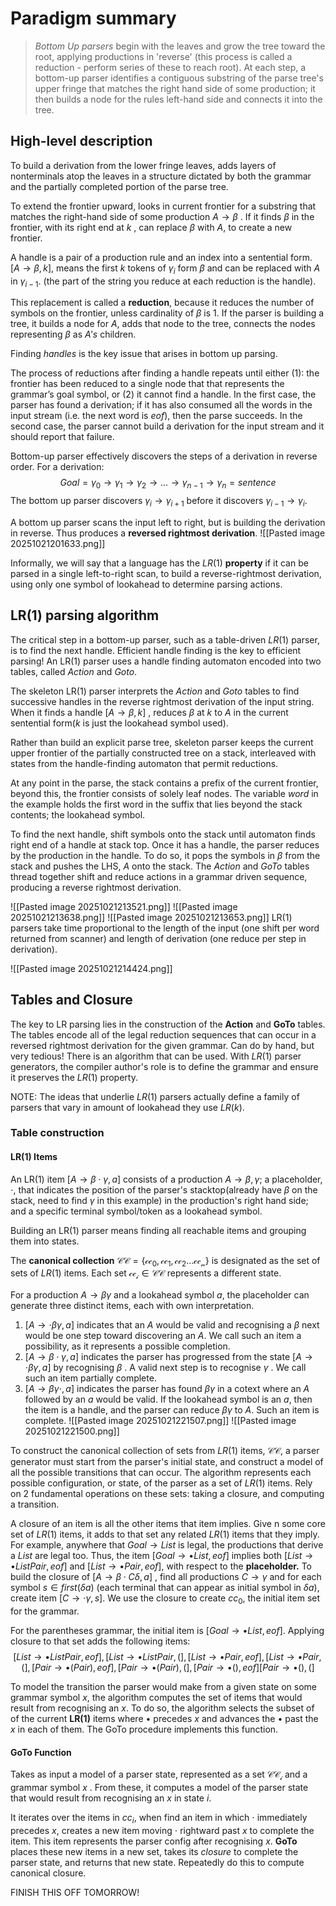 
# Paradigm summary
> *Bottom Up parsers* begin with the leaves and grow the tree toward the root, applying productions in 'reverse' (this process is called a reduction - perform series of these to reach root). At each step, a bottom-up parser identifies a contiguous substring of the parse tree's upper fringe that matches the right hand side of some production; it then builds a node for the rules left-hand side and connects it into the tree.

## High-level description

To build a derivation from the lower fringe leaves, adds layers of nonterminals atop the leaves in a structure dictated by both the grammar and the partially completed portion of the parse tree.

To extend the frontier upward, looks in current frontier for a substring that matches the right-hand side of some production $A \to \beta$ . If it finds $\beta$ in the frontier, with its right end at $k$ , can replace $\beta$ with $A$, to create a new frontier.

A handle is a pair of a production rule and an index into a sentential form. 
$[A \to \beta ,k]$, means the first $k$ tokens of $\gamma_i$ form $\beta$ and can be replaced with $A$ in $\gamma_{i-1}$. (the part of the string you reduce at each reduction is the handle).
 
This replacement is called a **reduction**, because it reduces the number of symbols on the frontier, unless cardinality of $\beta$ is 1. If the parser is building a tree, it builds a node for $A$, adds that node to the tree, connects the nodes representing $\beta$ as $A's$ children.

Finding *handles* is the key issue that arises in bottom up parsing. 

The process of reductions after finding a handle repeats until either (1): the frontier has been reduced to a single node that that represents the grammar’s goal symbol, or (2) it cannot find a handle. In the first case, the parser has found a derivation; if it has also consumed all the words in the input stream (i.e. the next word is $eof$), then the parse succeeds. In the second case, the parser cannot build a derivation for the input stream and it should report that failure.

Bottom-up parser effectively discovers the steps of a derivation in reverse order. For a derivation: $$Goal = \gamma_0 \to \gamma_1 \to \gamma_2 \to \dots \to \gamma_{n-1} \to \gamma_n = sentence$$
The bottom up parser discovers $\gamma_i \to \gamma_{i+1}$ before it discovers $\gamma_{i-1} \to \gamma_i$. 

A bottom up parser scans the input left to right, but is building the derivation in reverse. Thus produces a **reversed rightmost derivation**.
	![[Pasted image 20251021201633.png]]
	
Informally, we will say that a language has the $LR(1)$ **property** if it can be parsed in a single left-to-right scan, to build a reverse-rightmost derivation, using only one symbol of lookahead to determine parsing actions.
## LR(1) parsing algorithm
The critical step in a bottom-up parser, such as a table-driven $LR(1)$ parser, is to find the next handle. Efficient handle finding is the key to efficient parsing!
An LR(1) parser uses a handle finding automaton encoded into two tables, called *Action* and *Goto*.

The skeleton LR(1) parser interprets the *Action* and *Goto* tables to find successive handles in the reverse rightmost derivation of the input string. When it finds a handle $[A \to \beta ,k]$ , reduces $\beta$ at $k$ to $A$ in the current sentential form($k$ is just the lookahead symbol used). 

Rather than build an explicit parse tree, skeleton parser keeps the current upper frontier of the partially constructed tree on a stack, interleaved with states from the handle-finding automaton that permit reductions. 

At any point in the parse, the stack contains a prefix of the current frontier, beyond this, the frontier consists of solely leaf nodes. 
The variable $word$ in the example holds the first word in the suffix that lies beyond the stack contents; the lookahead symbol.

To find the next handle, shift symbols onto the stack until automaton finds right end of a handle at stack top. Once it has a handle, the parser reduces by the production in the handle. To do so, it pops the symbols in $\beta$ from the stack and pushes the LHS, $A$ onto the stack. The *Action* and *GoTo* tables thread together shift and reduce actions in a grammar driven sequence, producing a reverse rightmost derivation.

![[Pasted image 20251021213521.png]]
![[Pasted image 20251021213638.png]]
![[Pasted image 20251021213653.png]]
LR(1) parsers take time proportional to the length of the input (one shift per word returned from scanner) and length of derivation (one reduce per step in derivation). 

![[Pasted image 20251021214424.png]]

## Tables and Closure
The key to LR parsing lies in the construction of the **Action** and **GoTo** tables. The tables encode all of the legal reduction sequences that can occur in a reversed rightmost derivation for the given grammar. 
Can do by hand, but very tedious! There is an algorithm that can be used. With $LR(1)$ parser generators, the compiler author's role is to define the grammar and ensure it preserves the $LR(1)$ property.

NOTE: The ideas that underlie $LR(1)$ parsers actually define a family of parsers that vary in amount of lookahead they use $LR(k)$.

### Table construction
#### LR(1) Items
An LR(1) item $[A \to \beta \cdot \gamma, a]$ consists of a production $A \to \beta , \gamma$; a placeholder, $\cdot$, that indicates the position of the parser's stacktop(already have $\beta$ on the stack, need to find $\gamma$ in this example) in the production's right hand side; and a specific terminal symbol/token as a lookahead symbol.

Building an LR(1) parser means finding all reachable items and grouping them into states. 

The **canonical collection** $\mathcal{CC} = \{\mathcal{cc_{0}}, \mathcal{cc_{1}},\mathcal{cc_{2}}\dots \mathcal{cc_{n}}\}$ is designated as the set of sets of $LR(1)$ items. Each set $\mathcal{cc_i}\in \mathcal{CC}$ represents a different state.

For a production $A \to \beta \gamma$ and a lookahead symbol $a$, the placeholder can generate three distinct items, each with own interpretation.

1. $[A \to \cdot \beta \gamma, a]$ indicates that an $A$ would be valid and recognising a $\beta$ next would be one step toward discovering an $A$. We call such an item a possibility, as it represents a possible completion.
2. $[A \to \beta \cdot \gamma, a]$ indicates the parser has progressed from the state $[A \to \cdot \beta \gamma, a]$ by recognising $\beta$ . A valid next step is to recognise $\gamma$ . We call such an item partially complete. 
3. $[A \to \beta \gamma \cdot, a]$ indicates the parser has found $\beta \gamma$ in a cotext where an $A$ followed by an $a$ would be valid. If the lookahead symbol is an $a$, then the item is a handle, and the parser can reduce $\beta \gamma$ to $A$. Such an item is complete.
![[Pasted image 20251021221507.png]]
![[Pasted image 20251021221500.png]]

To construct the canonical collection of sets from $LR(1)$ items, $\mathcal{CC}$, a parser generator must start from the parser's initial state, and construct a model of all the possible transitions that can occur. The algorithm represents each possible configuration, or state, of the parser as a set of $LR(1)$ items. Rely on 2 fundamental operations on these sets: taking a closure, and computing a transition. 

A closure of an item is all the other items that item implies. Give n some core set of $LR(1)$ items, it adds to that set any related $LR(1)$ items that they imply. For example, anywhere that $Goal \to List$ is legal, the productions that derive a $List$ are legal too. 
	Thus, the item $[Goal→• List,eof]$ implies both $[List→• List Pair,eof]$ and $[List→• Pair,eof]$, with respect to the **placeholder.** 
To build the closure of $[A \to \beta \cdot C \delta, a]$ , find all productions $C \to \gamma$ and for each symbol $s \in first(\delta a)$ (each terminal that can appear as initial symbol in $\delta a$), create item $[C \to \cdot \gamma, s]$. We use the closure to create $cc_0$, the initial item set for the grammar.

For the parentheses grammar, the initial item is $[Goal→• List,eof]$. Applying closure to that set adds the following items: $$[List → • List Pair,eof], [List → • List Pair,( ], [List → • Pair,eof ], [List → • Pair,( ], [Pair → • ( Pair ),eof ], [Pair → • ( Pair ),(], [Pair → • ( ),eof] [Pair → • ( ),(]$$

To model the transition the parser would make from a given state on some grammar symbol $x$, the algorithm computes the set of items that would result from recognising an $x$. To do so, the algorithm selects the subset of of the current **LR(1)** items where $•$ precedes $x$ and advances the $•$ past the $x$ in each of them. The GoTo procedure implements this function. 

#### GoTo Function
Takes as input a model of a parser state, represented as a set $\mathcal{CC_i}$ and a grammar symbol $x$ . From these, it computes a model of the parser state that would result from recognising an $x$ in state $i$. 

It iterates over the items in $cc_i$, when find an item in which $\cdot$ immediately precedes $x$, creates a new item moving $\cdot$ rightward past $x$ to complete the item. This item represents the parser config after recognising $x$. **GoTo** places these new items in a new set, takes its *closure* to complete the parser state, and returns that new state.
Repeatedly do this to compute canonical closure.


FINISH THIS OFF TOMORROW!